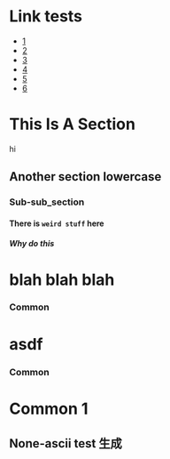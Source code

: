 # Link tests

* [1](x.md)
* [2](./x.md)
* [3](../README.md)
* [4](../unixexec/README.md)
* [5](/unixexec/README.md)
* [6](unixexec/README.md)

# This Is A Section

hi

## Another section lowercase

### Sub-sub_section

#### There is `weird stuff` here

##### Why **do** this

blah blah blah
==============

### Common

asdf
====

### Common

# Common 1

## None-ascii test 生成
